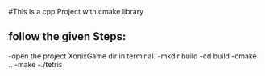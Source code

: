#This is a cpp Project with cmake library

follow the given Steps:
-

-open the project XonixGame dir in terminal.
-mkdir build
-cd build
-cmake ..
-make
-./tetris